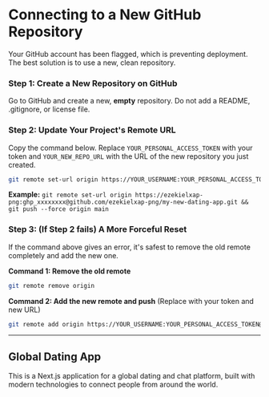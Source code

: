# Connecting to a New GitHub Repository

Your GitHub account has been flagged, which is preventing deployment. The best solution is to use a new, clean repository.

### Step 1: Create a New Repository on GitHub

Go to GitHub and create a new, **empty** repository. Do not add a README, .gitignore, or license file.

### Step 2: Update Your Project's Remote URL

Copy the command below. Replace `YOUR_PERSONAL_ACCESS_TOKEN` with your token and `YOUR_NEW_REPO_URL` with the URL of the new repository you just created.

```bash
git remote set-url origin https://YOUR_USERNAME:YOUR_PERSONAL_ACCESS_TOKEN@github.com/YOUR_USERNAME/YOUR_NEW_REPO_NAME.git && git push --force origin main
```

**Example:**
`git remote set-url origin https://ezekielxap-png:ghp_xxxxxxxx@github.com/ezekielxap-png/my-new-dating-app.git && git push --force origin main`

### Step 3: (If Step 2 fails) A More Forceful Reset

If the command above gives an error, it's safest to remove the old remote completely and add the new one.

**Command 1: Remove the old remote**
```bash
git remote remove origin
```

**Command 2: Add the new remote and push** (Replace with your token and new URL)
```bash
git remote add origin https://YOUR_USERNAME:YOUR_PERSONAL_ACCESS_TOKEN@github.com/YOUR_USERNAME/YOUR_NEW_REPO_NAME.git && git push --force origin main
```

---

## Global Dating App

This is a Next.js application for a global dating and chat platform, built with modern technologies to connect people from around the world.
